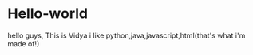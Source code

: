 # Hello-world
hello guys,
  This is Vidya i like python,java,javascript,html(that's what i'm made of!)
